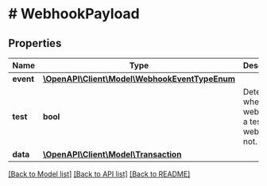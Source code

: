 # # WebhookPayload

## Properties

Name | Type | Description | Notes
------------ | ------------- | ------------- | -------------
**event** | [**\OpenAPI\Client\Model\WebhookEventTypeEnum**](WebhookEventTypeEnum.md) |  | [optional]
**test** | **bool** | Determines whether the webhook is a test webhook or not. | [optional]
**data** | [**\OpenAPI\Client\Model\Transaction**](Transaction.md) |  | [optional]

[[Back to Model list]](../../README.md#models) [[Back to API list]](../../README.md#endpoints) [[Back to README]](../../README.md)
